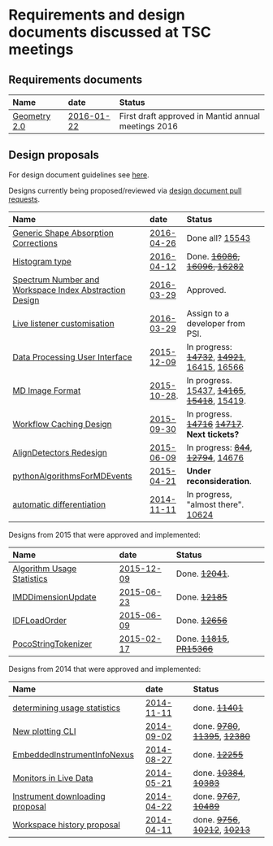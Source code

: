 # Requirements and design documents discussed at TSC meetings


## Requirements documents
| Name | date | Status|
| :------------ |:---------------|:-------|
| [Geometry 2.0](https://github.com/mantidproject/documents/blob/master/Design/Instrument-2.0/requirements-v2.md) | [2016-01-22](https://github.com/mantidproject/documents/blob/master/Project-Management/TechnicalSteeringCommittee/meetings/2016/TSC-meeting-2016-01-22.md) | First draft approved in Mantid annual meetings 2016 |


## Design proposals

For design document guidelines see [here]( http://www.mantidproject.org/Design_Document_Guidelines).

Designs currently being proposed/reviewed via [design document pull requests](https://github.com/mantidproject/documents/pulls).

| Name  | date | Status |
| :------------ |:---------------|:-------|
| [Generic Shape Absorption Corrections](https://github.com/mantidproject/documents/pull/15) | [2016-04-26](/Project-Management/TechnicalSteeringCommittee/meetings/2016/TSC-meeting-2016-04-26.md) | Done all? [15543](https://github.com/mantidproject/mantid/issues/15543) |
| [Histogram type](https://github.com/mantidproject/documents/pull/14) | [2016-04-12](https://github.com/mantidproject/documents/pull/14) | Done. ~~[16086](https://github.com/mantidproject/mantid/issues/16086), [16096](https://github.com/mantidproject/mantid/issues/16096), [16282](https://github.com/mantidproject/mantid/issues/16282)~~ |
| [Spectrum Number and Workspace Index Abstraction Design](https://github.com/mantidproject/documents/pull/13) | [2016-03-29](/Project-Management/TechnicalSteeringCommittee/meetings/2016/TSC-meeting-2016-03-29.md) | Approved. |
| [Live listener customisation](https://github.com/mantidproject/documents/pull/7) | [2016-03-29](/Project-Management/TechnicalSteeringCommittee/meetings/2016/TSC-meeting-2016-03-29.md) | Assign to a developer from PSI. |
| [Data Processing User Interface](/Design/DataProcessorAlgorithmUI/DataProcessingUserInterface.md) | [2015-12-09](/Project-Management/TechnicalSteeringCommittee/meetings/2015/TSC-meeting-2015-12-09.md) | In progress: ~~[14732](https://github.com/mantidproject/mantid/issues/14732)~~, ~~[14921](https://github.com/mantidproject/mantid/issues/14921)~~, [16415](https://github.com/mantidproject/mantid/issues/16415), [16566](https://github.com/mantidproject/mantid/issues/16566)  |
| [MD Image Format](/Design/Imaging_IMAT/Workspace_type_for_stacks_of_images.md) | [2015-10-28](/Project-Management/TechnicalSteeringCommittee/meetings/2015/TSC-meeting-2015-10-28.md). | In progress.  [15437](https://github.com/mantidproject/mantid/issues/15437), ~~[14165](https://github.com/mantidproject/mantid/issues/14165)~~, ~~[15418](https://github.com/mantidproject/mantid/issues/15418)~~, [15419](https://github.com/mantidproject/mantid/issues/15419).|
| [Workflow Caching Design](/Design/WorkflowCaching.md) | [2015-09-30](/Project-Management/TechnicalSteeringCommittee/meetings/2015/TSC-meeting-2015-09-30.md) | In progress. ~~[14716](https://github.com/mantidproject/mantid/issues/14716)~~ ~~[14717](https://github.com/mantidproject/mantid/issues/14717)~~. **Next tickets?** |
| [AlignDetectors Redesign](/Design/AlignDetectors_rework.md) | [2015-06-09](/Project-Management/TechnicalSteeringCommittee/meetings/2015/TSC-meeting-2015-06-09.md) | In progress: ~~[844](https://github.com/mantidproject/mantid/pull/844)~~, ~~[12794](https://github.com/mantidproject/mantid/pull/12794)~~, [14676](https://github.com/mantidproject/mantid/issues/14676) |
| [pythonAlgorithmsForMDEvents](/Design/pythonAlgorithmsForMDEvents.rst)     | [2015-04-21](/Project-Management/TechnicalSteeringCommittee/meetings/2015/TSC-meeting-2015-04-21.md)  | **Under reconsideration**. |
| [automatic differentiation](/Design/IntegratingAdept.md) | [2014-11-11](/Project-Management/TechnicalSteeringCommittee/meetings/2014/TSC-meeting-2014-11-11.md) | In progress, "almost there". [10624](https://github.com/mantidproject/mantid/issues/10624) |

Designs from 2015 that were approved and implemented:

| Name  | date | Status |
| :------------ |:---------------|:-------|
| [Algorithm Usage Statistics](/Design/Usage/AlgorithmUsageStatistics.md) | [2015-12-09](/Project-Management/TechnicalSteeringCommittee/meetings/2015/TSC-meeting-2015-12-09.md) | Done.  ~~[12041](https://github.com/mantidproject/mantid/issues/12041)~~.|
| [IMDDimensionUpdate](/Design/VATES/IMDDimensionUpdate.md)     | [2015-06-23](/Project-Management/TechnicalSteeringCommittee/meetings/2015/TSC-meeting-2015-06-23.md) | Done. ~~[12185](https://github.com/mantidproject/mantid/issues/12185)~~ |
| [IDFLoadOrder](/Design/IDFLoadOrder.md) | [2015-06-09](/Project-Management/TechnicalSteeringCommittee/meetings/2015/TSC-meeting-2015-06-09.md) | Done. ~~[12656](https://github.com/mantidproject/mantid/issues/12656)~~ |
| [PocoStringTokenizer](/Design/PocoStringTokenizer.md)  | [2015-02-17](/Project-Management/TechnicalSteeringCommittee/meetings/2015/TSC-meeting-2015-02-17.md)  | Done. ~~[11815](https://github.com/mantidproject/mantid/issues/11815)~~, ~~[PR15366](https://github.com/mantidproject/mantid/pull/15366)~~ |

Designs from 2014 that were approved and implemented:

| Name  | date | Status |
| :------------ |:---------------|:-------|
| [determining usage statistics](/Design/MeasureUsageStatistics.md) |[2014-11-11](/Project-Management/TechnicalSteeringCommittee/meetings/2014/TSC-meeting-2014-11-11.md) | done. ~~[11401](https://github.com/mantidproject/mantid/issues/11401)~~ |
| [New plotting CLI](/Design/Plotting/plotting_cli.md) | [2014-09-02](/Project-Management/TechnicalSteeringCommittee/meetings/2014/TSC-meeting-2014-09-02.md) | done. ~~[9780](https://github.com/mantidproject/mantid/issues/9780)~~, ~~[11395](https://github.com/mantidproject/mantid/issues/11395)~~, ~~[12380](https://github.com/mantidproject/mantid/issues/12380)~~ |
| [EmbeddedInstrumentInfoNexus](/Design/EmbeddedInstrumentInfoNexus.md)     | [2014-08-27](/Project-Management/TechnicalSteeringCommittee/meetings/2014/TSC-meeting-2014-08-27.md) | done. ~~[12255](https://github.com/mantidproject/mantid/issues/12255)~~ |
| [Monitors in Live Data](/Design/MonitorsInLiveData.md) | [2014-05-21](/Project-Management/TechnicalSteeringCommittee/meetings/2014/TSC-meeting-2014-05-21.md) | done. ~~[10384](https://github.com/mantidproject/mantid/issues/10384)~~, ~~[10383](https://github.com/mantidproject/mantid/issues/10383)~~ |
| [Instrument downloading proposal](/Design/InstrumentFetching.md) | [2014-04-22](/Project-Management/TechnicalSteeringCommittee/meetings/2014/TSC-meeting-2014-04-22.md) | done. ~~[9767](https://github.com/mantidproject/mantid/issues/9767)~~, ~~[10489](http://trac.mantidproject.org/mantid/ticket/10489)~~ |
| [Workspace history proposal](/Design/Nested%20History%20Detailed%20Design%20Document.docx) | [2014-04-11](/Project-Management/TechnicalSteeringCommittee/meetings/2014/TSC-meeting-2014-04-11.md) | done. ~~[9756](https://github.com/mantidproject/mantid/issues/9756)~~,  ~~[10212](https://github.com/mantidproject/mantid/issues/10212)~~, ~~[10213](https://github.com/mantidproject/mantid/issues/10213)~~ |


